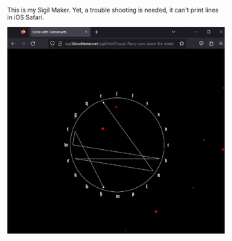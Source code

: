 This is my Sigil Maker. Yet, a trouble shooting is needed, it can't print lines in iOS Safari.

<img src="./2.PNG"/>

